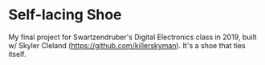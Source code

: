 # Self-lacing Shoe

My final project for Swartzendruber's Digital Electronics class in 2019, built w/ Skyler Cleland (https://github.com/killerskyman).
It's a shoe that ties itself.
